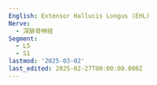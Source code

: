```yaml
---
English: Extensor Hallucis Longus (EHL)
Nerve:
  - 深腓骨神経
Segment:
  - L5
  - S1
lastmod: '2025-03-02'
last_edited: 2025-02-27T00:00:00.000Z
---
```




